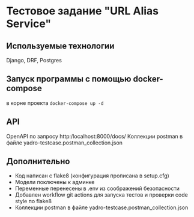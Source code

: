 # Тестовое задание "URL Alias Service"

## Используемые технологии
Django, DRF, Postgres

## Запуск программы с помощью docker-compose
в корне проекта
`docker-compose up -d`

## API
OpenAPI по запросу http:/localhost:8000/docs/
Коллекции postman в файле yadro-testcase.postman_collection.json
## Дополнительно 
- Код написан с flake8 (конфигурация прописана в setup.cfg)
- Модели поключены к админке
- Переменные перенесены в .env из соображений безопасности
- Добавлен workflow git actions для запуска тестов и проверки code style по flake8
- Коллекции postman в файле yadro-testcase.postman_collection.json